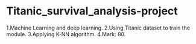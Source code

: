 # Titanic_survival_analysis-project
1.Machine Learning and deep learning.
2.Using Titanic dataset to train the module.
3.Applying K-NN algorithm.
4.Mark: 80.
